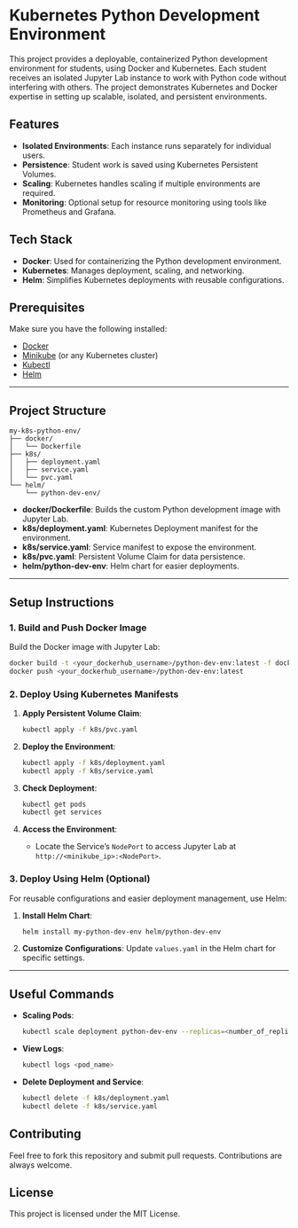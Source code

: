 
# Kubernetes Python Development Environment

This project provides a deployable, containerized Python development environment for students, using Docker and Kubernetes. Each student receives an isolated Jupyter Lab instance to work with Python code without interfering with others. The project demonstrates Kubernetes and Docker expertise in setting up scalable, isolated, and persistent environments.

## Features

- **Isolated Environments**: Each instance runs separately for individual users.
- **Persistence**: Student work is saved using Kubernetes Persistent Volumes.
- **Scaling**: Kubernetes handles scaling if multiple environments are required.
- **Monitoring**: Optional setup for resource monitoring using tools like Prometheus and Grafana.

## Tech Stack

- **Docker**: Used for containerizing the Python development environment.
- **Kubernetes**: Manages deployment, scaling, and networking.
- **Helm**: Simplifies Kubernetes deployments with reusable configurations.

## Prerequisites

Make sure you have the following installed:
- [Docker](https://docs.docker.com/get-docker/)
- [Minikube](https://minikube.sigs.k8s.io/docs/start/) (or any Kubernetes cluster)
- [Kubectl](https://kubernetes.io/docs/tasks/tools/)
- [Helm](https://helm.sh/docs/intro/install/)

---

## Project Structure

```plaintext
my-k8s-python-env/
├── docker/
│   └── Dockerfile
├── k8s/
│   ├── deployment.yaml
│   ├── service.yaml
│   └── pvc.yaml
└── helm/
    └── python-dev-env/
```

- **docker/Dockerfile**: Builds the custom Python development image with Jupyter Lab.
- **k8s/deployment.yaml**: Kubernetes Deployment manifest for the environment.
- **k8s/service.yaml**: Service manifest to expose the environment.
- **k8s/pvc.yaml**: Persistent Volume Claim for data persistence.
- **helm/python-dev-env**: Helm chart for easier deployments.

---

## Setup Instructions

### 1. Build and Push Docker Image

Build the Docker image with Jupyter Lab:

```bash
docker build -t <your_dockerhub_username>/python-dev-env:latest -f docker/Dockerfile .
docker push <your_dockerhub_username>/python-dev-env:latest
```

### 2. Deploy Using Kubernetes Manifests

1. **Apply Persistent Volume Claim**:

   ```bash
   kubectl apply -f k8s/pvc.yaml
   ```

2. **Deploy the Environment**:

   ```bash
   kubectl apply -f k8s/deployment.yaml
   kubectl apply -f k8s/service.yaml
   ```

3. **Check Deployment**:

   ```bash
   kubectl get pods
   kubectl get services
   ```

4. **Access the Environment**:
   - Locate the Service’s `NodePort` to access Jupyter Lab at `http://<minikube_ip>:<NodePort>`.

### 3. Deploy Using Helm (Optional)

For reusable configurations and easier deployment management, use Helm:

1. **Install Helm Chart**:

   ```bash
   helm install my-python-dev-env helm/python-dev-env
   ```

2. **Customize Configurations**: Update `values.yaml` in the Helm chart for specific settings.

---

## Useful Commands

- **Scaling Pods**:
  ```bash
  kubectl scale deployment python-dev-env --replicas=<number_of_replicas>
  ```

- **View Logs**:
  ```bash
  kubectl logs <pod_name>
  ```

- **Delete Deployment and Service**:
  ```bash
  kubectl delete -f k8s/deployment.yaml
  kubectl delete -f k8s/service.yaml
  ```

## Contributing

Feel free to fork this repository and submit pull requests. Contributions are always welcome.

## License

This project is licensed under the MIT License.
